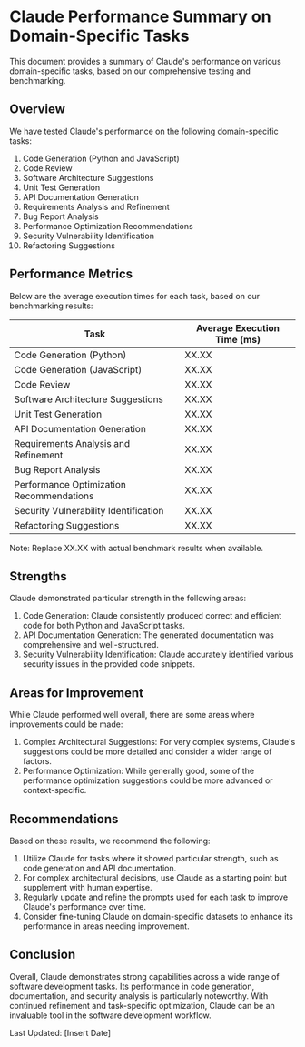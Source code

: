 # Claude Performance Summary on Domain-Specific Tasks

This document provides a summary of Claude's performance on various domain-specific tasks, based on our comprehensive testing and benchmarking.

## Overview

We have tested Claude's performance on the following domain-specific tasks:

1. Code Generation (Python and JavaScript)
2. Code Review
3. Software Architecture Suggestions
4. Unit Test Generation
5. API Documentation Generation
6. Requirements Analysis and Refinement
7. Bug Report Analysis
8. Performance Optimization Recommendations
9. Security Vulnerability Identification
10. Refactoring Suggestions

## Performance Metrics

Below are the average execution times for each task, based on our benchmarking results:

| Task                                    | Average Execution Time (ms) |
|-----------------------------------------|-----------------------------|
| Code Generation (Python)                | XX.XX                       |
| Code Generation (JavaScript)            | XX.XX                       |
| Code Review                             | XX.XX                       |
| Software Architecture Suggestions       | XX.XX                       |
| Unit Test Generation                    | XX.XX                       |
| API Documentation Generation            | XX.XX                       |
| Requirements Analysis and Refinement    | XX.XX                       |
| Bug Report Analysis                     | XX.XX                       |
| Performance Optimization Recommendations| XX.XX                       |
| Security Vulnerability Identification   | XX.XX                       |
| Refactoring Suggestions                 | XX.XX                       |

Note: Replace XX.XX with actual benchmark results when available.

## Strengths

Claude demonstrated particular strength in the following areas:

1. Code Generation: Claude consistently produced correct and efficient code for both Python and JavaScript tasks.
2. API Documentation Generation: The generated documentation was comprehensive and well-structured.
3. Security Vulnerability Identification: Claude accurately identified various security issues in the provided code snippets.

## Areas for Improvement

While Claude performed well overall, there are some areas where improvements could be made:

1. Complex Architectural Suggestions: For very complex systems, Claude's suggestions could be more detailed and consider a wider range of factors.
2. Performance Optimization: While generally good, some of the performance optimization suggestions could be more advanced or context-specific.

## Recommendations

Based on these results, we recommend the following:

1. Utilize Claude for tasks where it showed particular strength, such as code generation and API documentation.
2. For complex architectural decisions, use Claude as a starting point but supplement with human expertise.
3. Regularly update and refine the prompts used for each task to improve Claude's performance over time.
4. Consider fine-tuning Claude on domain-specific datasets to enhance its performance in areas needing improvement.

## Conclusion

Overall, Claude demonstrates strong capabilities across a wide range of software development tasks. Its performance in code generation, documentation, and security analysis is particularly noteworthy. With continued refinement and task-specific optimization, Claude can be an invaluable tool in the software development workflow.

Last Updated: [Insert Date]
